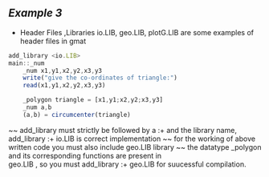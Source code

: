 ## ***Example 3***

* Header Files ,Libraries
io.LIB, geo.LIB, plotG.LIB are some examples of header files in gmat

```js
add_library <io.LIB>
main::_num
    _num x1,y1,x2,y2,x3,y3
    write("give the co-ordinates of triangle:")
    read(x1,y1,x2,y2,x3,y3)

    _polygon triangle = [x1,y1;x2,y2;x3,y3]
    _num a,b
    (a,b) = circumcenter(triangle) 
```

~~ add_library must strictly be followed by a :+ and the library name,
   add_library :+ io.LIB   is correct implementation
~~ for the working of above written code you must also include geo.LIB library
~~ the datatype _polygon and its corresponding functions are present in  
   geo.LIB , so you must add_library :+ geo.LIB for suucessful compilation.   





